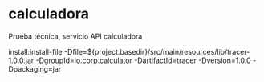 # calculadora
Prueba técnica, servicio API calculadora

install:install-file -Dfile=${project.basedir}/src/main/resources/lib/tracer-1.0.0.jar -DgroupId=io.corp.calculator -DartifactId=tracer -Dversion=1.0.0 -Dpackaging=jar
